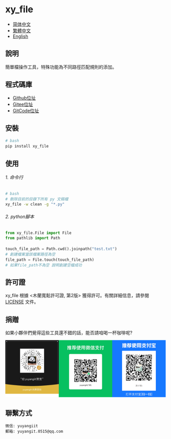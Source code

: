 <!--
 * @Author: yuyangit yuyangit.0515@qq.com
 * @Date: 2024-10-18 20:12:00
 * @LastEditors: yuyangit yuyangit.0515@qq.com
 * @LastEditTime: 2024-10-18 20:18:30
 * @FilePath: /xy_file/readme/README.zh-hant.md
 * @Description: 这是默认设置,请设置`customMade`, 打开koroFileHeader查看配置 进行设置: https://github.com/OBKoro1/koro1FileHeader/wiki/%E9%85%8D%E7%BD%AE
-->
# xy_file

- [简体中文](README.md)
- [繁體中文](README.zh-hant.md)
- [English](README.en.md)

## 說明
簡單檔操作工具，特殊功能為不同路徑匹配規則的添加。

## 程式碼庫

- <a href="https://github.com/xy-base/xy_file.git" target="_blank">Github位址</a>  
- <a href="https://gitee.com/xy-opensource/xy_file.git" target="_blank">Gitee位址</a>  
- <a href="https://gitcode.com/xy-opensource/xy_file.git" target="_blank">GitCode位址</a>  

## 安裝

```bash
# bash
pip install xy_file
```

## 使用

###### 1. 命令行
```bash
# bash
# 刪除目前的目錄下所有 py 文稿檔
xy_file -w clean -g "*.py"

```

###### 2. python腳本

```python
from xy_file.File import File
from pathlib import Path

touch_file_path = Path.cwd().joinpath("test.txt")
# 創建檔案當該檔案路徑為空
file_path = File.touch(touch_file_path)
# 如果file_path不為空 說明創建空檔成功
```

## 許可證
xy_file 根據 <木蘭寬鬆許可證, 第2版> 獲得許可。有關詳細信息，請參閱 [LICENSE](../LICENSE) 文件。

## 捐贈

如果小夥伴們覺得這些工具還不錯的話，能否請咱喝一杯咖啡呢?  

![Pay-Total](./Pay-Total.png)

## 聯繫方式

```
微信: yuyangiit
郵箱: yuyangit.0515@qq.com
```
